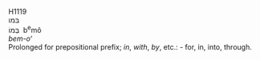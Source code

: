 <body>
  <p>H1119<br>  בּמו  <br> בְּמוֹ  ‎  b<sup>e</sup>mô  <br><i>bem-o‘ </i><br>Prolonged for prepositional prefix; <i>in</i>, <i>with</i>, <i>by</i>, etc.: - for, in, into, through.<br></p>
 </body>